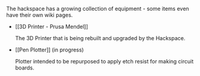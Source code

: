 The hackspace has a growing collection of equipment - some items even have their own wiki pages.

- [[3D Printer - Prusa Mendel]]

  The 3D Printer that is being rebuilt and upgraded by the Hackspace.

- [[Pen Plotter]] (in progress)

  Plotter intended to be repurposed to apply etch resist for making circuit boards.
